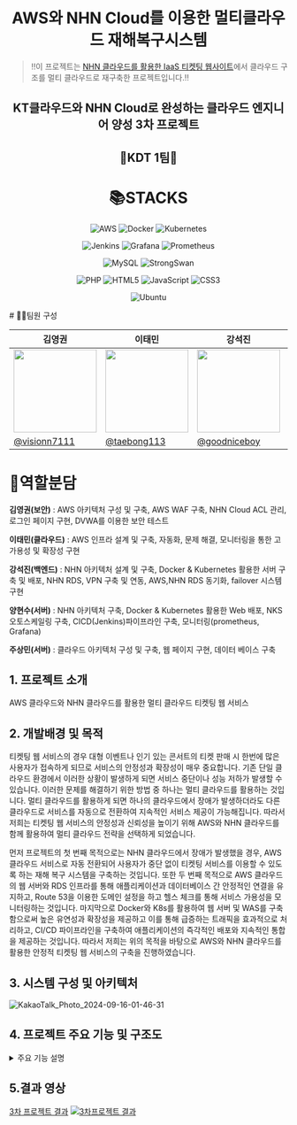 <div align="center">
  
# AWS와 NHN Cloud를 이용한 멀티클라우드 재해복구시스템
</div>

> ‼️이 프로젝트는 [NHN 클라우드를 활용한 IaaS 티켓팅 웹사이트](https://github.com/KDT-EEM/TickettingWeb/edit/main/README.md#5-클라우드-구축-과정)에서 클라우드 구조를 멀티 클라우드로 재구축한 프로젝트입니다.‼️

<div align="center">
  
## KT클라우드와 NHN Cloud로 완성하는 클라우드 엔지니어 양성 3차 프로젝트 
## 🦁KDT 1팀🐯


<h1>📚STACKS</h1>

![AWS](https://img.shields.io/badge/AWS-%23FF9900.svg?style=for-the-badge&logo=amazon-aws&logoColor=white)
![Docker](https://img.shields.io/badge/docker-%230db7ed.svg?style=for-the-badge&logo=docker&logoColor=white)
![Kubernetes](https://img.shields.io/badge/kubernetes-%23326ce5.svg?style=for-the-badge&logo=kubernetes&logoColor=white)

![Jenkins](https://img.shields.io/badge/jenkins-%232C5263.svg?style=for-the-badge&logo=jenkins&logoColor=white)
![Grafana](https://img.shields.io/badge/grafana-%23F46800.svg?style=for-the-badge&logo=grafana&logoColor=white)
![Prometheus](https://img.shields.io/badge/Prometheus-E6522C?style=for-the-badge&logo=Prometheus&logoColor=white)

![MySQL](https://img.shields.io/badge/mysql-4479A1.svg?style=for-the-badge&logo=mysql&logoColor=white)
![StrongSwan](https://img.shields.io/badge/StrongSwan-%23FF9900.svg?style=for-the-badge&logo=amazon-aws&logoColor=white)

![PHP](https://img.shields.io/badge/php-%23777BB4.svg?style=for-the-badge&logo=php&logoColor=white)
![HTML5](https://img.shields.io/badge/html5-%23E34F26.svg?style=for-the-badge&logo=html5&logoColor=white)
![JavaScript](https://img.shields.io/badge/javascript-%23323330.svg?style=for-the-badge&logo=javascript&logoColor=%23F7DF1E)
![CSS3](https://img.shields.io/badge/css3-%231572B6.svg?style=for-the-badge&logo=css3&logoColor=white)

![Ubuntu](https://img.shields.io/badge/Ubuntu-E95420?style=for-the-badge&logo=ubuntu&logoColor=white)

</div>
# 👨‍💻팀원 구성

| 김영권     | 이태민    | 강석진   | 양현수    | 주상민   |
|--------------|--------------|--------------|--------------|--------------|
| <img src="https://avatars.githubusercontent.com/u/169283479?v=4" width="150" height="150"/> | <img src="https://avatars.githubusercontent.com/u/105273042?v=4" width="150" height="150"/> | <img src="https://avatars.githubusercontent.com/u/105378841?v=4" width="150" height="150"/> | <img src="https://avatars.githubusercontent.com/u/110795226?v=4" width="150" height="150"/> | <img src="https://avatars.githubusercontent.com/u/158993111?v=4" width="150" height="150"/> |
| [@visionn7111](https://github.com/visionn7111) | [@taebong113](https://github.com/taebong113) | [@goodniceboy](https://github.com/goodniceboy) | [@Dkdneidi](https://github.com/Dkdneidi) | [@sangmin310](https://github.com/sangmin310) |

# 🤸역할분담
**김영권(보안)** : AWS 아키텍처 구성 및 구축, AWS WAF 구축, NHN Cloud ACL 관리, 로그인 페이지 구현, DVWA를 이용한 보안 테스트

**이태민(클라우드)** : AWS 인프라 설계 및 구축, 자동화, 문제 해결, 모니터링을 통한 고가용성 및 확장성 구현

**강석진(백엔드)** : NHN 아키텍처 설계 및 구축, Docker & Kubernetes 활용한 서버 구축 및 배포, NHN RDS, VPN 구축 및 연동, AWS,NHN RDS 동기화, failover 시스템 구현

**양현수(서버)** : NHN 아키텍처 구축, Docker & Kubernetes 활용한 Web 배포, NKS 오토스케일링 구축, CICD(Jenkins)파이프라인 구축, 모니터링(prometheus, Grafana)

**주상민(서버)** : 클라우드 아키텍처 구성 및 구축, 웹 페이지 구현, 데이터 베이스 구축

## 1. 프로젝트 소개
AWS 클라우드와 NHN 클라우드를 활용한 멀티 클라우드 티켓팅 웹 서비스

## 2. 개발배경 및 목적
티켓팅 웹 서비스의 경우 대형 이벤트나 인기 있는 콘서트의 티켓 판매 시 한번에 많은 사용자가 접속하게 되므로 서비스의 안정성과 확장성이 매우 중요합니다. 기존 단일 클라우드 환경에서 이러한 상황이 발생하게 되면 서비스 중단이나 성능 저하가 발생할 수 있습니다.
이러한 문제를 해결하기 위한 방법 중 하나는 멀티 클라우드를 활용하는 것입니다. 멀티 클라우드를 활용하게 되면 하나의 클라우드에서 장애가 발생하더라도 다른 클라우드로 서비스를 자동으로 전환하여 지속적인 서비스 제공이 가능해집니다. 따라서 저희는 티켓팅 웹 서비스의 안정성과 신뢰성을 높이기 위해 AWS와 NHN 클라우드를 함께 활용하여 멀티 클라우드 전략을 선택하게 되었습니다.

먼저 프로젝트의 첫 번째 목적으로는 NHN 클라우드에서 장애가 발생했을 경우, AWS 클라우드 서비스로 자동 전환되어 사용자가 중단 없이 티켓팅 서비스를 이용할 수 있도록 하는 재해 복구 시스템을 구축하는 것입니다. 또한 두 번째 목적으로 AWS 클라우드의 웹 서버와 RDS 인프라를 통해 애플리케이션과 데이터베이스 간 안정적인 연결을 유지하고, Route 53을 이용한 도메인 설정을 하고 헬스 체크를 통해 서비스 가용성을 모니터링하는 것입니다. 마지막으로 Docker와 K8s를 활용하여 웹 서버 및 WAS를 구축함으로써 높은 유연성과 확장성을 제공하고 이를 통해 급증하는 트래픽을 효과적으로 처리하고, CI/CD 파이프라인을 구축하여 애플리케이션의 즉각적인 배포와 지속적인 통합을 제공하는 것입니다. 
따라서 저희는 위의 목적을 바탕으로 AWS와 NHN 클라우드를 활용한 안정적 티켓팅 웹 서비스의 구축을 진행하였습니다.

## 3. 시스템 구성 및 아키텍처
![KakaoTalk_Photo_2024-09-16-01-46-31](https://github.com/user-attachments/assets/3e5461a7-692d-43bb-a21c-a081ccfc5d79)


## 4. 프로젝트 주요 기능 및 구조도
<details>
<summary>주요 기능 설명</summary>
<div markdown="1">       

### AWS - VPN
- 고객 게이트웨이 IP 주소는 `133.186.151.102`(NHN측 VPN 서버)  
  이를 통해 VPN 연결이 이루어짐.
- 설정한 고객 게이트웨이와 가상 프라이빗 게이트웨이를 site-to-site VPN에 연결
- 정적 IP 접두사에 nhn 클라우드에 strongswan이 설치된 VPC 서버의 사설 CIDR 주소(192.168.0.0/16) 입력
- VPN과 연결할 라우팅 테이블에 NHN Cloud에 있는 VPN 서버가 설치된 VPC CIDR 추가
- 해당 VPN은 두 개의 터널로 구성되어 있으며 각 터널은 up 상태를 유지.

### AWS – Application Load Balancer
- 로드밸런서는 웹 서버와 보안 테스트 서버를 관리하는 두 개의 대상 그룹을 설정.
- 평상시에는 웹 서버 대상 그룹에 있는 `web1`과 `web2`로 트래픽 전달.
- 특정 보안 테스트를 위해 도메인 뒤에 `/DVWA` 경로를 사용하면 보안 테스트 서버 DVWA로 트래픽 전달.
- 이렇게 설정하여 평상시에는 웹 서버로 로드밸런싱하고, 보안 테스트 필요시 보안 테스트 서버에만 로드밸런싱 가능.

### AWS – Load Balancer 매핑 정보
- 다중 가용 영역 구성 → 해당 로드 밸런서는 다중 가용 영역에 걸쳐 설정.
- a, c 가용 영역에 각각 서브넷이 매핑되어 있어, 트래픽의 가용성과 내결함성을 보장.
- 각 서브넷은 로드 밸런서가 트래픽을 분산시키는 데 사용.

### AWS – Load Balancer Target Group 설정
- 타겟 그룹 이름: `project-target-group`
- 로드 밸런서: `project-elb`
- 트래픽 포트: `HTTP(80)`
- 대상 유형: `EC2 인스턴스`

### AWS – Load Balancer 대상 인스턴스 상태
- 총 인스턴스 수: 2개
- `webserver1`: ap-northeast-2a 가용 영역
- `webserver2`: ap-northeast-2c 가용 영역
- 상태: 모든 인스턴스 정상(Healthy)

### AWS – Load Balancer 주요 특징
- **고가용성**: 두 개 이상의 가용 영역에 배포된 인스턴스들에 트래픽을 분산.
- **상태 확인**: 로드 밸런서는 정상 인스턴스로만 트래픽을 분산.

### AWS – Auto Scaling
- Auto Scaling은 트래픽에 따라 서버 인스턴스 수를 자동으로 조절.  
  트래픽이 증가하면 인스턴스를 추가로 생성하고, 감소하면 불필요한 인스턴스 종료 → 서비스의 안정성을 유지하고 비용을 절감.
- 원하는 용량이 2개로 설정되어 있으므로, 현재 Healthy 상태의 두 인스턴스가 정상적으로 작동하고 있는 것은 예상된 상황.
- 최대 용량이 3개이므로, 추가적인 인스턴스를 생성할 수 있는 상황이지만 현재 Healthy 상태의 인스턴스는 2개로 유지 → 이는 오토스케일링 그룹이 정상적으로 설정된 대로 동작하고 있다는 것을 의미.
- Unhealthy 상태의 인스턴스가 Terminating 중이므로, 이 인스턴스가 종료되면 원하는 용량인 2개를 유지.

### AWS – RDS
- 엔드포인트로 인스턴스에서 접속.
- 프리티어 – 다중 AZ 배포 X.
- 외부에서 접근 X.

### AWS – EC2 Web Server Instance
- `webserver1`, `webserver2` 두 개의 인스턴스 존재.
- `webserver1`은 Ubuntu, `webserver2`는 Apache.
- 로드밸런싱을 통해 웹 트래픽 부하 분산.

### AWS – EC2 Web 보안 테스트 서버
- DVWA는 보안 연구자와 개발자들이 웹 애플리케이션의 보안 취약점을 학습하고 실습할 수 있도록 설계된 오픈 소스 애플리케이션.
- 웹 방화벽 기능이 정상적으로 작동하는지 확인 가능.
- SQL Injection, XSS 등 테스트 가능.

### AWS – WAF 구조
- AWS WAF를 로드밸런서와 연동 후 ACL을 사용해 보안 규칙을 추가하여 특정 트래픽 제어가 가능.
- AWS가 제공하는 규칙 또는 직접 설정한 규칙을 통해 자유롭게 웹 보안 기능을 추가/제거 가능.
- CloudWatch와 통합되어 있어 실시간으로 로그를 분석하고 경고를 설정할 수 있음. 이를 통해 보안 이벤트를 빠르게 인지하고 대응할 수 있음.

### AWS – WAF 규칙(AWS에서 제공하는 규칙)
- `AWSManagedRulesAdminProtectionRuleSet`: 관리자 페이지와 관련된 취약점을 보호하고 악성 접근을 차단.
- `AWSManagedRulesCommonRuleSet`: 일반적인 웹 공격을 방어. (예를 들어, XSS, CSRF 방어)
- `AWSManagedRulesLinuxRuleSet`: Linux 기반 서버에서 자주 발생하는 공격 패턴을 차단.
- `AWSManagedRulesPHPRuleSet`: PHP 애플리케이션에 특화된 공격 (예를 들어 코드 인젝션을 방어).
- `AWSManagedRulesSQLiRuleSet`: SQL 인젝션 공격을 방어.

### AWS – WAF 규칙(직접 만든 규칙)
- ACL을 이용하여 한국을 제외한 해외 IP를 차단.
- 특정 국가의 IP를 차단함으로써 서버에 대한 위험을 줄일 수 있음.
- 서버에 도달하는 트래픽을 줄여 서버 자원을 효율적으로 사용 가능.

### AWS - DVWA에서의 WAF 보안 테스트 - XSS
- 웹 페이지의 쿠키 값을 출력하는 XSS 스크립트 공격:  
  `<script>alert(document.cookie);</script>`
- 방화벽이 없을 때는 쿠키값이 그대로 출력됨.
- 방화벽이 있을 때는 클라이언트 요청을 차단하고 403 에러 발생.

### AWS - DVWA에서의 WAF 보안 테스트 - SQL Injection
- SQL 인젝션 공격 (`' OR '1'='1`)을 통해 모든 userID의 정보를 열람.  
  시연 영상은 별도 파일 첨부 예정.

### NHN - NKS 구축
- Kubeconfig 파일 → NKS에 있는 정보를 kubectl에 접근 가능하게 함.
- NCR 저장을 위한 Image 저장:  
  docker tag my-php-app:latest ${998a85e2-kr1-registry.container.nhncloud.com/nhn-ncr }/my-php-app:1.0  
  docker push 998a85e2-kr1-registry.container.nhncloud.com/nhn-ncr/my-php-app:1.0

### NHN – 게이트웨이
- NAT 게이트웨이와 인터넷 게이트웨이 설정.

### NHN - CI/CD 구축
#### CD
- Docker와 NCR사용.
- K8s로에 애플리케이션 자동 배포.

### 모니터링
- K8s로 Matrics pull.
- Prometheus로 모니터링 및 데이터 수집.
- Grafana로 데이터 시각화.

### NHN - Autoscailing
-  Deployment.yaml 파일과 Hpa.yaml 파일 작성.
- 부하 → CPU 확인 → Auto Scaling → CPU 확인.  
  command: ["ab", "-n", "100000", "-c", "100", "http://133.186.209.216/"]  
  Apache Benchmark 도구를 사용하여 http://133.186.209.216/ URL에 대해 부하 테스트를 수행.
  - `-n 100000`: 총 100,000개의 요청.
  - `-c 100`: 100개의 동시 연결 사용.

### NHN - RDS for mySQL
- RDS는 데이터베이스 패치 관리, 백업, 복구 등을 자동으로 수행.
- 자동 스케일링을 통해 마스터 인스턴스에 장애가 있을 시 예비 마스터가 마스터 역할 수행.

### NHN - RDS for mySQL 백업
- RDS 백업 설정을 통해 주기적으로 백업 실행 가능.
- 로그를 통해 백업이 정상적으로 실행되었는지 확인 가능.

### NHN - RDS for mySQL 모니터링
- NHN RDS에서 지원하는 모니터링 기능을 통해 RDS의 트래픽 변화량 확인 가능.

### NHN - Object Storage
- S3 API 자격 증명 기능을 통해 AWS의 S3 호환 기능 사용
- RDS와 Object storage를 연동하여 스크립트와 crontab 을 이용한 자동 백업 데이터 생성

### NHN - Block Storage
- NKS로 인스턴스를 생성하여 하나의 인스턴스 당 한 개의 블록 스토리지가 자동으로 생성.
- 블록 스토리지는 여러 개의 인스턴스에서 동시에 연결하여 사용할 수 있으며, 연결이 해제된 블록 스토리지는 다른 인스턴스에 연결하여 사용 가능.
- 스냅샷을 이용해 특정 시점의 블록 스토리지 상태를 저장 및 복구 가능.

### NHN - VPN 서버
- management 서버에 strongswan설치 ->  VPN 서버로 설정 -> AWS와 VPN으로 연동
- /etc/ipsec.conf 에 VPN 터널 가용성을 위해 tunnel 1 과 tunnel 2 정보 입력
- left id 에는 VPN 서버의 공인 ip, right에는 각 터널에 해당하는 외부 ip 입력
- leftupdown에는 각 터널의 내부 ip와 사용하는 AWS의 VPC CIDR 입력
- /etc/ipsec.secrets에 사전 공유키(PSK) 설정을 통해 VPN 서버의 공인 ip와 터널의 공인 ip 연결

### NHN - 클라우드 간 RDS 동기화
- VPN 서버에서 NHN RDS 와 AWS RDS 연동 및 코드 실행
- crontab 과 스크립트 파일 활용하여 실시간 자동 배포
- NHN RDS의 백업 데이터 베이스를 AWS RDS로 실시간 적용
- AWS 서비스에서 데이터 발생시 스크립트를 활용하여 NHN RDS와 동기화

### Router 53
- AWS와 NHN 의 로드벨런서 웹 주소로 헬스 체크 ID 설정
- crontab과 스크립트 파일을 활용하여 실시간 헬스 체크
- NHN 웹 서비스를 기본으로 하고 NHN 서버 다운 시 AWS 서버 작동







  



</div>
</details>

## 5.결과 영상

[3차 프로젝트 결과](https://www.youtube.com/watch?v=RK5H21K5i-w)
[![3차프로젝트 결과](https://img.youtube.com/vi/RK5H21K5i-w/0.jpg)](https://www.youtube.com/watch?v=RK5H21K5i-w)






